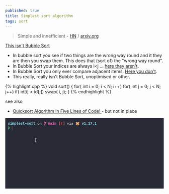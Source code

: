 ```yaml
---
published: true
title: Simplest sort algorithm
tags: sort
---
```

> Simple and innefficient - [HN](https://news.ycombinator.com/item?id=28758106) / [arxiv.org](https://arxiv.org/pdf/2110.01111.pdf)

[This isn't Bubble Sort](https://news.ycombinator.com/item?id=43162982)
- In bubble sort you see if two things are the wrong way round and it they are then you swap them. This does that (sort of) the "wrong way round".
- In Bubble Sort your indices are always i<j ... [here they aren't](https://www.youtube.com/watch?v=8raee-rvBw0).
- In Bubble Sort you only ever compare adjacent items. [Here you don't](https://www.youtube.com/watch?v=bydMm4cJDeU).
- This really, really isn't Bubble Sort, unoptimised or other.

{% highlight cpp %}
void sort() {
    for( int i = 0; i < N; i++)
        for( int j = 0; j < N; j++)
            if( id[i] < id[j])
                swap( i, j);
}
{% endhighlight %}

see also
- [Quicksort Algorithm in Five Lines of Code! ](https://www.youtube.com/watch?v=OKc2hAmMOY4) - but not in place

[ ![caption](https://github.com/radiantly/simplest-sort/raw/main/demo/screencast.gif)](https://github.com/radiantly/simplest-sort)

